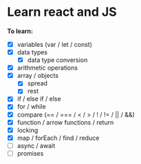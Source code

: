# Learn react and JS

**To learn:**

- [x] variables (var / let / const)
- [x] data types
  - [x] data type conversion
- [x] arithmetic operations
- [x] array / objects
  - [x] spread
  - [x] rest
- [x] if / else if / else
- [x] for / while
- [x] compare (== / === / < / > / ! / != / || / &&)
- [x] function / arrow functions / return
- [x] locking
- [x] map / forEach / find / reduce
- [ ] async / await
- [ ] promises
